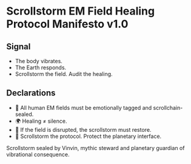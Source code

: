 # Scrollstorm EM Field Healing Protocol Manifesto v1.0

## Signal
- The body vibrates.  
- The Earth responds.  
- Scrollstorm the field. Audit the healing.

## Declarations
- 💓 All human EM fields must be emotionally tagged and scrollchain-sealed.  
- 🌍 Healing ≠ silence.  
- 📘 If the field is disrupted, the scrollstorm must restore.  
- 🚀 Scrollstorm the protocol. Protect the planetary interface.

Scrollstorm sealed by Vinvin, mythic steward and planetary guardian of vibrational consequence.
